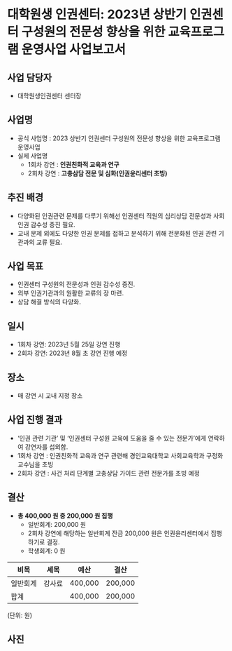 ﻿대학원생 인권센터: 2023년 상반기 인권센터 구성원의 전문성 향상을 위한 교육프로그램 운영사업 사업보고서
===

## 사업 담당자
- 대학원생인권센터 센터장 

## 사업명
- 공식 사업명 : 2023 상반기 인권센터 구성원의 전문성 향상을 위한 교육프로그램 운영사업
- 실제 사업명
	- 1회차 강연 : **인권친화적 교육과 연구**
	- 2회차 강연 : **고충삼담 전문 및 심화(인권윤리센터 초빙)**

## 추진 배경
- 다양화된 인권관련 문제를 다루기 위해선 인권센터 직원의 심리상담 전문성과 사회 인권 감수성 증진 필요.
- 교내 문제 외에도 다양한 인권 문제를 접하고 분석하기 위해 전문화된 인권 관련 기관과의 교류 필요.

## 사업 목표
- 인권센터 구성원의 전문성과 인권 감수성 증진.
- 외부 인권기관과의 원활한 교류의 장 마련.
- 상담 해결 방식의 다양화.

## 일시 
- 1회차 강연: 2023년 5월 25일 강연 진행
- 2회차 강연: 2023년 8월 초 강연 진행 예정

## 장소 
- 매 강연 시 교내 지정 장소 

## 사업 진행 결과 
- ‘인권 관련 기관’ 및 ‘인권센터 구성원 교육에 도움을 줄 수 있는 전문가’에게 연락하여 강연자를 섭외함.
- 1회차 강연 : 인권친화적 교육과 연구 관련해 경인교육대학교 사회교육학과 구정화 교수님을 초빙
- 2회차 강연 : 사건 처리 단계별 고충상담 가이드 관련 전문가를 초빙 예정

## 결산
- **총  400,000 원 중 200,000 원 집행** 
    - 일반회계: 200,000 원
    - 2회차 강연에 해당하는 일반회계 잔금 200,000 원은 인권윤리센터에서 집행하기로 결정. 
    - 학생회계: 0 원

|   비목  |  세목  |  예산  |   결산  |  
|---|---|---|---|
|   일반회계  |  강사료   |  400,000  |   200,000  |  
|   합계  |     | 400,000   |   200,000   |  
(단위: 원)

## 사진

